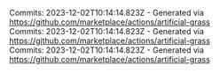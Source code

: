 Commits: 2023-12-02T10:14:14.823Z - Generated via https://github.com/marketplace/actions/artificial-grass
<br>
Commits: 2023-12-02T10:14:14.823Z - Generated via https://github.com/marketplace/actions/artificial-grass
<br>
Commits: 2023-12-02T10:14:14.823Z - Generated via https://github.com/marketplace/actions/artificial-grass
<br>
